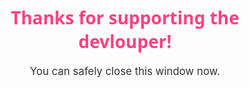 
<!-- Main message -->
<center>
  <h1 style="font-family: 'Segoe UI', sans-serif; color: #ff4081;">
    Thanks for supporting the devlouper!
  </h1>
  <p style="font-size: 1.2em; color: #333;">
    You can safely close this window now.
  </p>
</center>
